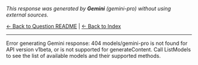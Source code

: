 <!-- 
Generated by: gemini
Model: gemini-pro
Prompt type: default
Generated at: 2025-06-07T16:05:13.128405
-->

*This response was generated by **Gemini** (gemini-pro) without using external sources.*

[← Back to Question README](README.md) | [← Back to Index](../README.md)

---

Error generating Gemini response: 404 models/gemini-pro is not found for API version v1beta, or is not supported for generateContent. Call ListModels to see the list of available models and their supported methods.